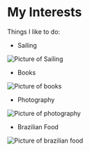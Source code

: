 # My Interests

Things I like to do:

* Sailing

![Picture of Sailing](sailing.jpg)


* Books

![Picture of books](books.jpg)


* Photography

![Picture of photography](photography.jpg)


* Brazilian Food

![Picture of brazilian food](brazilian.jpg)
